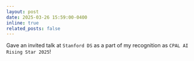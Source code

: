 ```yaml
---
layout: post
date: 2025-03-26 15:59:00-0400
inline: true
related_posts: false
---
```

Gave an invited talk at `Stanford DS` as a part of my recognition as `CPAL AI Rising Star 2025`!